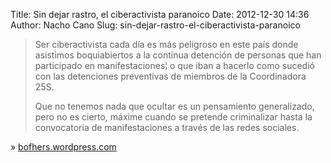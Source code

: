 Title: Sin dejar rastro, el ciberactivista paranoico
Date: 2012-12-30 14:36
Author: Nacho Cano
Slug: sin-dejar-rastro-el-ciberactivista-paranoico

> Ser ciberactivista cada día es más peligroso en este país donde
> asistimos boquiabiertos a la continua detención de personas que han
> participado en manifestaciones¦ o que iban a hacerlo como sucedió con
> las detenciones preventivas de miembros de la Coordinadora 25S.
>
> Que no tenemos nada que ocultar es un pensamiento generalizado, pero
> no es cierto, máxime cuando se pretende criminalizar hasta la
> convocatoria de manifestaciones a través de las redes sociales.

» [bofhers.wordpress.com][]

  [bofhers.wordpress.com]: http://bofhers.wordpress.com/2012/12/21/sin-dejar-rastro-el-ciberactivista-paranoico/
    "Sin dejar rastro, el ciberactivista paranoico"
